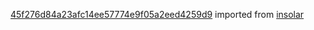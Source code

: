 [45f276d84a23afc14ee57774e9f05a2eed4259d9](https://github.com/insolar/insolar/commit/45f276d84a23afc14ee57774e9f05a2eed4259d9) imported from [insolar](https://github.com/insolar/insolar)
